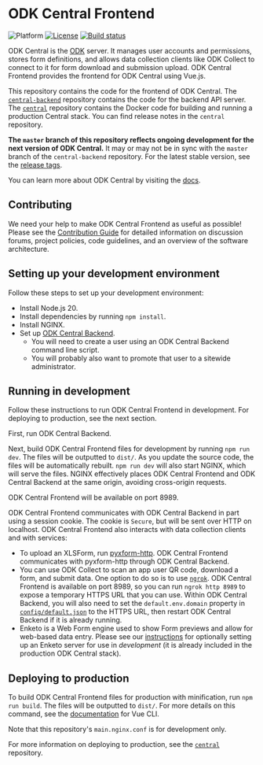 <!--
Copyright 2017 ODK Central Developers
See the NOTICE file at the top-level directory of this distribution and at
https://github.com/getodk/central-frontend/blob/master/NOTICE.

This file is part of ODK Central. It is subject to the license terms in
the LICENSE file found in the top-level directory of this distribution and at
https://www.apache.org/licenses/LICENSE-2.0. No part of ODK Central,
including this file, may be copied, modified, propagated, or distributed
except according to the terms contained in the LICENSE file.
-->
# ODK Central Frontend

![Platform](https://img.shields.io/badge/platform-Vue.js-blue.svg)
[![License](https://img.shields.io/badge/license-Apache_2.0-blue.svg)](https://opensource.org/licenses/Apache-2.0)
[![Build status](https://circleci.com/gh/getodk/central-frontend.svg?style=shield)](https://circleci.com/gh/getodk/central-frontend)

ODK Central is the [ODK](https://getodk.org/) server. It manages user accounts and permissions, stores form definitions, and allows data collection clients like ODK Collect to connect to it for form download and submission upload. ODK Central Frontend provides the frontend for ODK Central using Vue.js.

This repository contains the code for the frontend of ODK Central. The [`central-backend`](https://github.com/getodk/central-backend) repository contains the code for the backend API server. The [`central`](https://github.com/getodk/central) repository contains the Docker code for building and running a production Central stack. You can find release notes in the `central` repository.

**The `master` branch of this repository reflects ongoing development for the next version of ODK Central.** It may or may not be in sync with the `master` branch of the `central-backend` repository. For the latest stable version, see the [release tags](https://github.com/getodk/central-frontend/releases).

You can learn more about ODK Central by visiting the [docs](https://docs.getodk.org/central-intro/).

## Contributing

We need your help to make ODK Central Frontend as useful as possible! Please see the [Contribution Guide](/CONTRIBUTING.md) for detailed information on discussion forums, project policies, code guidelines, and an overview of the software architecture.

## Setting up your development environment

Follow these steps to set up your development environment:

- Install Node.js 20.
- Install dependencies by running `npm install`.
- Install NGINX.
- Set up [ODK Central Backend](https://github.com/getodk/central-backend).
  - You will need to create a user using an ODK Central Backend command line script.
  - You will probably also want to promote that user to a sitewide administrator.

## Running in development

Follow these instructions to run ODK Central Frontend in development. For deploying to production, see the next section.

First, run ODK Central Backend.

Next, build ODK Central Frontend files for development by running `npm run dev`.  The files will be outputted to `dist/`.  As you update the source code, the files will be automatically rebuilt.  `npm run dev` will also start NGINX, which will serve the files. NGINX effectively places ODK Central Frontend and ODK Central Backend at the same origin, avoiding cross-origin requests.

ODK Central Frontend will be available on port 8989.

ODK Central Frontend communicates with ODK Central Backend in part using a session cookie. The cookie is `Secure`, but will be sent over HTTP on localhost. ODK Central Frontend also interacts with data collection clients and with services:

- To upload an XLSForm, run [pyxform-http](https://github.com/getodk/pyxform-http). ODK Central Frontend communicates with pyxform-http through ODK Central Backend.
- You can use ODK Collect to scan an app user QR code, download a form, and submit data. One option to do so is to use [`ngrok`](https://ngrok.com/download). ODK Central Frontend is available on port 8989, so you can run `ngrok http 8989` to expose a temporary HTTPS URL that you can use. Within ODK Central Backend, you will also need to set the `default.env.domain` property in [`config/default.json`](https://github.com/getodk/central-backend/blob/master/config/default.json) to the HTTPS URL, then restart ODK Central Backend if it is already running.
- Enketo is a Web Form engine used to show Form previews and allow for web-based data entry. Please see our [instructions](/docs/enketo.md) for optionally setting up an Enketo server for use in _development_ (it is already included in the production ODK Central stack).

## Deploying to production

To build ODK Central Frontend files for production with minification, run `npm run build`. The files will be outputted to `dist/`. For more details on this command, see the [documentation](https://cli.vuejs.org/) for Vue CLI.

Note that this repository's `main.nginx.conf` is for development only.

For more information on deploying to production, see the [`central`](https://github.com/getodk/central) repository.
